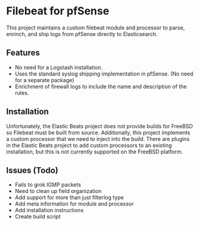 # Filebeat for pfSense

This project maintains a custom filebeat module and processor to parse, enrinch, and ship logs from pfSense directly to Elasticsearch.

## Features
- No need for a Logstash installation.
- Uses the standard syslog shipping implementation in pfSense. (No need for a separate package)
- Enrichment of firewall logs to include the name and description of the rules.

## Installation

Unfortunately, the Elastic Beats project does not provide builds for FreeBSD so Filebeat must be built from source. Additionally, this project implements a custom processor that we need to inject into the build. There are plugins in the Elastic Beats project to add custom processors to an existing installation, but this is not currently supported on the FreeBSD platform. 


## Issues (Todo)

- Fails to grok IGMP packets
- Need to clean up field organization
- Add support for more than just filterlog type
- Add meta information for module and processor
- Add installation instructions
- Create build script